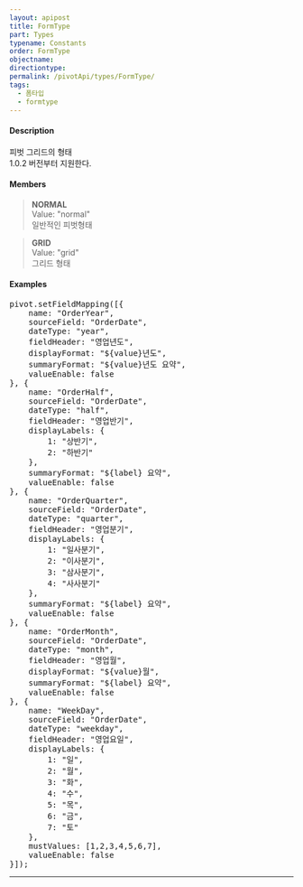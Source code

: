 ```yaml
---
layout: apipost
title: FormType
part: Types
typename: Constants
order: FormType
objectname: 
directiontype: 
permalink: /pivotApi/types/FormType/
tags:
  - 폼타입
  - formtype
---
```


#### Description

피벗 그리드의 형태  
1.0.2 버전부터 지원한다.  

#### Members

> **NORMAL**   
> Value: "normal"   
> 일반적인 피벗형태       

> **GRID**  
> Value: "grid"   
> 그리드 형태       


#### Examples   

<pre class="prettyprint">
pivot.setFieldMapping([{
    name: "OrderYear",
    sourceField: "OrderDate",
    dateType: "year",
    fieldHeader: "영업년도",
    displayFormat: "${value}년도",
    summaryFormat: "${value}년도 요약",
    valueEnable: false
}, {
    name: "OrderHalf",
    sourceField: "OrderDate",
    dateType: "half",
    fieldHeader: "영업반기",
    displayLabels: {
        1: "상반기",
        2: "하반기"
    },
    summaryFormat: "${label} 요약",
    valueEnable: false
}, {
    name: "OrderQuarter",
    sourceField: "OrderDate",
    dateType: "quarter",
    fieldHeader: "영업분기",
    displayLabels: { 
        1: "일사분기",
        2: "이사분기",
        3: "삼사분기",
        4: "사사분기"
    },
    summaryFormat: "${label} 요약",
    valueEnable: false
}, {
    name: "OrderMonth",
    sourceField: "OrderDate",
    dateType: "month",
    fieldHeader: "영업월",
    displayFormat: "${value}월",
    summaryFormat: "${label} 요약",
    valueEnable: false
}, {
    name: "WeekDay", 
    sourceField: "OrderDate",
    dateType: "weekday",
    fieldHeader: "영업요일",
    displayLabels: {
        1: "일",
        2: "월",
        3: "화",
        4: "수",
        5: "목",
        6: "금",
        7: "토"
    },
    mustValues: [1,2,3,4,5,6,7],
    valueEnable: false
}]);
</pre>

---

